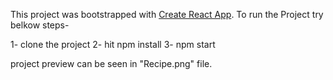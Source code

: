 This project was bootstrapped with [Create React App](https://github.com/facebookincubator/create-react-app).
To run the Project try belkow steps-

1- clone the project
2- hit npm install
3- npm start

project preview can be seen in "Recipe.png" file.

